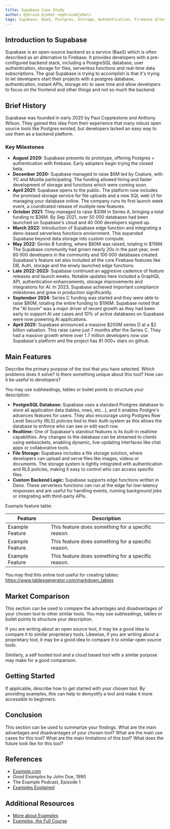 ```yaml
---
title: Supabase Case Study
author: Ephraim Djeket <ephraimdjeket>
tags: Supabase, BaaS, Postgres, Storage, Authentication, Firebase alternative, Instant APIs, Edge Functions
---
```


## Introduction to Supabase

Supabase is an open-source backend as a service (BaaS) which is often described as an alternative to Firebase. It provides developers with a pre-configured backend stack, including a PostgreSQL database, user authentication, storage for files, serverless functions and real-time data subscriptions. The goal Supabase is trying to accomplish is that it's trying to let developers start their projects with a postgres database, authentication, instant APIs, storage etc to save time and allow developers to focus on the frontend and other things and not so much the backend.

## Brief History

Supabase was founded in early 2020 by Paul Copplestone and Anthony Wilson. They gained this idea from their experience that many robust open source tools like Postgres existed, but developers lacked an easy way to use them as a backend platform.

### Key Milestones 

- **August 2020:** Supabase presents its prototype, offering Postgres + authentication with firebase. Early adopters begin trying the closed beta.
- **December 2020:** Supabase managed to raise $6M led by Coature, with YC and Mozilla participating. The funding allowed hiring and faster development of storage and functions which were coming soon.
- **April 2021:** Supabase opens to the public. The platform now includes the promised storage service for file uploads and a new SQL web UI for managing your database online. The company runs its first launch week event, a coordinated release of multiple new features.
- **October 2021:** They managed to raise $30M in Series A, bringing a total funding to $36M. By Sep 2021, over 50 000 databases had been launched on Supabase's cloud and 40 000 developers signed up. 
- **March 2022:** Introduction of Supabase edge function and integrating a deno-based serverless functions enviornment. This expanded Supabase beyond data storage into custom compute.
- **May 2022:** Series B funding, where $80M was raised, totaling in $116M. The Supabase community had grown nearly 20x in the past year, over 80 000 developers in the community and 100 000 databases created. Supabase's feature set also included all the core Firebase features like DB, Auth, storage and the enwly launched edge functions.
- **Late 2022-2023:** Supabase continued an aggresive cademce of feature releases and launch weeks. Notable updates here included a GraphQL API, authentication enhancements, storage improvements and integrations for AI. In 2023, Supabase achieved important compliance milestones and grew in production significantly.
- **September 2024:** Series C funding was started and they were able to raise $80M, totaling the entire funding to $196M. Supabase noted that the "AI boom" was a major driver of recent growth as they had been early to support AI use cases and 10% of active databases on Supabase were now powering AI applications.
- **April 2025:** Supabase announced a massive $200M series D at a $2 billion valuation. This raise came just 7 months after the Series C. They had a massive growth where over 1.7 million developers now use Supabase's platform and the project has 81 000+ stars on github.

## Main Features

Describe the primary purpose of the tool that you have selected. Which problems does it solve? Is there something unique about this tool? How can it be useful to developers?

You may use subheadings, tables or bullet points to structure your description:

- **PostgreSQL Database:** Supabase uses a standard Postgres database to store all application data (tables, rows, etc...), and it enables Postgre's advances features for users. They also encourage using Postgres Row Level Security (RLS) policies tied to their Auth system as this allows the database to enforce who can see or edit each row.
- **Realtime:** One of Supabase's standout features is its built-in realtime capabilities. Any changes to the database can be streamed to clients using websockets, enabling dynamic, live-updating interfaces like chat apps or collaborative tools.
- **File Storage:** Supabase includes a file storage solution, where developers can upload and serve files like images, videos or documents. The storage system is tightly integrated with authentication and RLS policies, making it easy to control who can access specific files.
- **Custom Backend Logic:** Supabase supports edge functions written in Deno. These serverless functions can run at the edge for low-latency responses and are useful for handling events, running background jobs or integrating with third-party APIs.

Example feature table:

| Feature | Description |
| --- | --- |
| Example Feature | This feature does something for a specific reason. |
| Example Feature | This feature does something for a specific reason. |
| Example Feature | This feature does something for a specific reason. |

You may find this online tool useful for creating tables: https://www.tablesgenerator.com/markdown_tables

## Market Comparison

This section can be used to compare the advantages and disadvantages of your chosen tool to other similar tools. You may use subheadings, tables or bullet points to structure your description.

If you are writing about an open source tool, it may be a good idea to compare it to similar proprietary tools. Likewise, if you are writing about a proprietary tool, it may be a good idea to compare it to similar open source tools.

Similarly, a self hosted tool and a cloud based tool with a similar purpose may make for a good comparison.

## Getting Started

If applicable, describe how to get started with your chosen tool. By providing examples, this can help to demystify a tool and make it more accessible to beginners.

## Conclusion

This section can be used to summarize your findings. What are the main advantages and disadvantages of your chosen tool? What are the main use cases for this tool? What are the main limitations of this tool? What does the future look like for this tool?

## References

- [Example.com](https://example.com)
- *Good Examples* by John Doe, 1990
- The Example Podcast, Episode 1
- [Examples Explained](https://youtu.be/dQw4w9WgXcQ)

## Additional Resources

- [More about Examples](https://example.com)
- [Examples, the Full Course](https://youtu.be/dQw4w9WgXcQ)